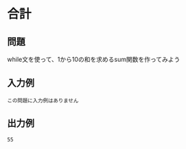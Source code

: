 # 合計

## 問題

while文を使って、1から10の和を求めるsum関数を作ってみよう

## 入力例

```
この問題に入力例はありません
```

## 出力例

```
55

```

